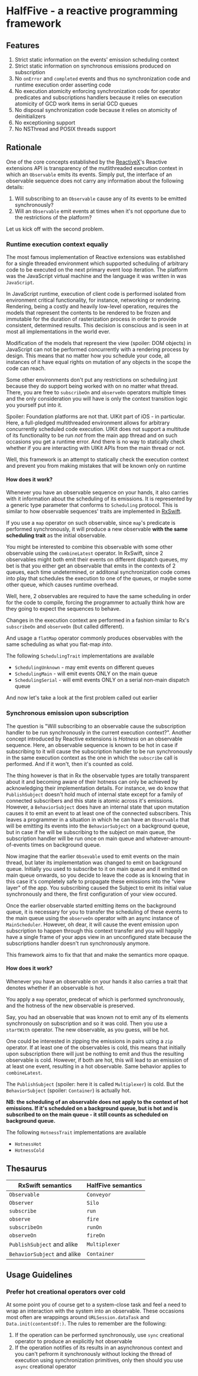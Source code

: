 # HalfFive - a reactive programming framework

## Features

1. Strict static information on the events' emission scheduling context
1. Strict static information on synchronous emissions produced on subscription
1. No `onError` and `completed` events and thus no synchronization code and runtime execution order asserting code
1. No execution atomicity enforcing synchronization code for operator predicates and subscriptions handlers because it relies on execution atomicity of GCD work items in serial GCD queues
1. No disposal synchronization code because it relies on atomicity of deinitializers
1. No exceptioning support
1. No NSThread and POSIX threads support

## Rationale

One of the core concepts established by the [ReactiveX](http://reactivex.io)'s Reactive extensions API is transparency of the mutlithreaded execution context in which an `Observable` emits its events. Simply put, the interface of an observable sequence does not carry any information about the following details:

1. Will subscribing to an `Observable` cause any of its events to be emitted synchronously?
1. Will an `Observable` emit events at times when it's not opportune due to the restrictions of the platform?

Let us kick off with the second problem.

### Runtime execution context equaliy

The most famous implementation of Reactive extensions was established for a single threaded environment which supported scheduling of arbitrary code to be executed on the next primary event loop iteration. The platform was the JavaScript virtual machine and the language it was written in was `JavaScript`.

In JavaScript runtime, execution of client code is performed isolated from environment critical functionality, for instance, networking or rendering. Rendering, being a costly and heavily low-level operation, requires the models that represent the contents to be rendered to be frozen and immutable for the duration of rasterization process in order to provide consistent, determined results. This decision is conscious and is seen in at most all implementations in the world ever.

Modification of the models that represent the view (spoiler: DOM objects) in JavaScript can not be performed concurrently with a rendering process by design. This means that no matter how you schedule your code, all instances of it have equal rights on mutation of any objects in the scope the code can reach. 

Some other environments don't put any restrictions on scheduling just because they do support being worked with on no matter what thread. There, you are free to `subscribeOn` and `observeOn` operators multiple times and the only consideration you will have is only the context transition logic you yourself put into it.

Spoiler: Foundation platforms are not that. UIKit part of iOS - in particular. Here, a full-pledged multithreaded environment allows for arbitrary concurrently scheduled code execution. UIKit does not support a multitude of its functionality to be run *not* from the main app thread and on such occasions you get a runtime error. And there is no way to statically check whether if you are interacting with UIKit APIs from the main thread or not.

Well, this framework is an attempt to statically check the execution context and prevent you from making mistakes that will be known only on runtime

#### How does it work?

Whenever you have an observable sequence on your hands, it also carries with it information about the scheduling of its emissions. It is represented by a generic type parameter that conforms to `Scheduling` protocol. This is similar to how observable sequences' traits are implemented in [RxSwift](https://github.com/ReactiveX/RxSwift).

If you use a `map` operator on such observable, since `map`'s predicate is performed synchronously, it will produce a new observable **with the same scheduling trait** as the initial observable.

You might be interested to combine this observable with some other observable using the `combineLatest` operator. In RxSwift, since 2 observables might both emit their events on different dispatch queues, my bet is that you either get an observable that emits in the contexts of 2 queues, each time undetermined, or additonal synchronization code comes into play that schedules the execution to one of the queues, or maybe some other queue, which causes runtime overhead.

Well, here, 2 observables are required to have the same scheduling in order for the code to compile, forcing the programmer to actually think how are they going to expect the sequences to behave.

Changes in the execution context are performed in a fashion similar to Rx's `subscribeOn` and `observeOn` (but called different). 

And usage a `flatMap` operator commonly produces observables with the same scheduling as what you flat-map *into*.

The following `SchedulingTrait` implementations are available

- `SchedulingUnknown` - may emit events on different queues
- `SchedulingMain` - will emit events ONLY on the main queue
- `SchedulingSerial` - will emit events ONLY on a serial non-main dispatch queue 

And now let's take a look at the first problem called out earlier

### Synchronous emission upon subscription

The question is "Will subscribing to an observable cause the subscription handler to be run synchronously in the current execution context?". Another concept introduced by Reactive extensions is *Hotness* on an observable sequence. Here, an observable sequence is known to be hot in case if subscribing to it will cause the subscription handler to be run synchronously in the same execution context as the one in which the `subscribe` call is performed. And if it won't, then it's counted as cold. 

The thing however is that in Rx the observable types are totally transparent about it and becoming aware of their hotness can only be achieved by acknowledging their implementation details. For instance, we do know that `PublishSubject` doesn't hold much of internal state except for a family of connected subscribers and this state is atomic across it's emissions. However, a `BehaviorSubject` does have an internal state that upon mutation causes it to emit an event to at least one of the connected subscribers. This leaves a programmer in a situation in which he can have an `Observable` that will be emitting its events into the `BehaviorSubject` on a background queue, but in case if he will be subscribing to the subject on main queue, the subscription handler will be run once on main queue and whatever-amount-of-events times on background queue.

Now imagine that the earlier `Obsevable` used to emit events on the main thread, but later its implementation was changed to emit on background queue. Initially you used to subscribe to it on main queue and it emitted on main queue onwards, so you decide to leave the code as is knowing that in this case it's completely safe to propagate these emissions into the "view layer" of the app. You subscribing caused the Subject to emit its initial value synchronously and there, the first configuration of your view occured.

Once the earlier observable started emitting items on the background queue, it is necessary for you to transfer the scheduling of these events to the main queue using the `observeOn` operator with an async instance of `MainScheduler`. However, oh dear, it will cause the event emission upon subscription to happen through this context transfer and you will happily have a single frame of your apps view in an unconfigured state because the subscriptions handler doesn't run synchronously anymore.

This framework aims to fix that that and make the semantics more opaque.

#### How does it work?

Whenever you have an observable on your hands it also carries a trait that denotes whether if an observable is hot.

You apply a `map` operator, predecat of which is performed synchronously, and the hotness of the new observable is preserved.

Say, you had an observable that was known not to emit any of its elements synchronously on subscription and so it was cold. Then you use a `startWith` operator. The new observable, as you guess, will be hot.

One could be interested in zipping the emissions in pairs uzing a `zip` operator. If at least one of the observables is cold, this means that initially upon subscription there will just be nothing to emit and thus the resulting observable is cold. However, if both are hot, this will lead to an emission of at least one event, resulting in a hot observable. Same behavior applies to `combineLatest`.

The `PublishSubject` (spoiler: here it is called `Multiplexer`) is cold. But the `BehaviorSubject` (spoiler: `Container`) is actually hot.

**NB: the scheduling of an observable does not apply to the context of hot emissions. If it's scheduled on a background queue, but is hot and is subscribed to on the main queue - it still counts as scheduled on background queue.**

The following `HotnessTrait` implementations are available

- `HotnessHot`
- `HotnessCold`

## Thesaurus

| RxSwift semantics | HalfFive semantics |
|-----------------------------|--------------------|
| `Observable` | `Conveyor` |
| `Observer` | `Silo` |
| `subscribe` | `run` |
| `observe` | `fire` |
| `subscribeOn` | `runOn` |
| `observeOn` | `fireOn` |
| `PublishSubject` and alike | `Multiplexer` |
| `BehaviorSubject` and alike | `Container` |

## Usage Guidelines

### Prefer hot creational operators over cold

At some point you of course get to a system-close task and feel a need to wrap an interaction with the system into an observable. These occasions most often are wrappings around `URLSession.dataTask` and `Data.init(contentsOf:)`. The rules to remember are the following:

1. If the operation can be performed synchronously, use `sync` creational operator to produce an explicitly hot observable
1. If the operation notifies of its results in an asynchronous context and you can't pefrorm it synchronously without locking the thread of execution using synchronization primitives, only then should you use `async` creational operator
